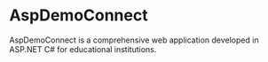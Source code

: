 # AspDemoConnect
 AspDemoConnect is a comprehensive web application developed in ASP.NET C# for educational institutions. 
